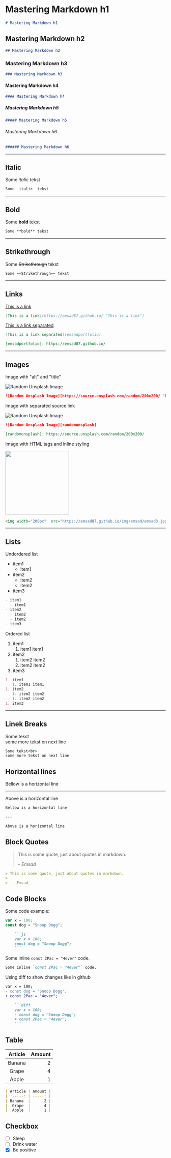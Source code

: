 # Mastering Markdown h1

```md
# Mastering Markdown h1
```

## Mastering Markdown h2

```md
## Mastering Markdown h2
```

### Mastering Markdown h3

```md
### Mastering Markdown h3
```

#### Mastering Markdown h4

```md
#### Mastering Markdown h4
```

##### Mastering Markdown h5

```md
##### Mastering Markdown h5
```

###### Mastering Markdown h6

```md
###### Mastering Markdown h6
```

---

## Italic

Some _italic_ tekst

```md
Some _italic_ tekst
```

---

## Bold

Some **bold** tekst

```md
Some **bold** tekst
```

---

## Strikethrough

Some ~~Strikethrough~~ tekst

```md
Some ~~Strikethrough~~ tekst
```

---

## Links

[This is a link](https://emsad87.github.io/ "This is a link")

```md
[This is a link](https://emsad87.github.io/ "This is a link")
```

[This is a link separated][emsadportfolio]

```md
[This is a link separated][emsadportfolio]

[emsadportfolio]: https://emsad87.github.io/
```

---

## Images

Image with "alt" and "title"

![Random Unsplash Image](https://source.unsplash.com/random/200x200/ "Random Unsplash Image")

```md
![Random Unsplash Image](https://source.unsplash.com/random/200x200/ "Random Unsplash Image")
```

Image with separated source link

![Random Unsplash Image][randomunsplash]

```md
![Random Unsplash Image][randomunsplash]

[randomunsplash]: https://source.unsplash.com/random/200x200/
```

Image with HTML tags and inline styling

<img width="200px"  src="https://emsad87.github.io/img/emsad/emsad3.jpg">

```md
<img width="200px"  src="https://emsad87.github.io/img/emsad/emsad3.jpg">
```

---

## Lists

Undordered list

- item1
  - item1
- item2
  - item2
  - item2
- item3

```md
- item1
  - item1
- item2
  - item2
  - item2
- item3
```

Ordered list

1. item1
   1. item1 item1
1. item2
   1. item2 item2
   1. item2 item2
1. item3

```md
1. item1
   1. item1 item1
1. item2
   1. item2 item2
   1. item2 item2
1. item3
```

---

## Linek Breaks

Some tekst<br>
some more tekst on next line

```md
Some tekst<br>
some more tekst on next line
```

## Horizontal lines

Bellow is a horizontal line

---

Above is a horizontal line

```md
Bellow is a horizontal line

---

Above is a horizontal line
```

## Block Quotes

> This is some quote, just about quotes in markdown.
>
> – _Emsad_

```md
> This is some quote, just about quotes in markdown.
>
> – _Emsad_
```

## Code Blocks

Some code example:

```js
var x = 100;
const dog = "Snoop Dogg";
```

````md
    ```js
    var x = 100;
    const dog = "Snoop Dogg";
    ```
````

Some inline `const 2Pac = "4ever"` code.

```md
Some inline `const 2Pac = "4ever"` code.
```

Using diff to show changes like in github

```diff
var x = 100;
- const dog = "Snoop Dogg";
+ const 2Pac = "4ever";
```

````md
    ```diff
    var x = 100;
    - const dog = "Snoop Dogg";
    + const 2Pac = "4ever";
    ```
````

## Table

| Article | Amount |
| :-----: | -----: |
| Banana  |      2 |
|  Grape  |      4 |
|  Apple  |      1 |

```md
| Article | Amount |
| :-----: | -----: |
| Banana  |      2 |
|  Grape  |      4 |
|  Apple  |      1 |
```

## Checkbox

- [ ] Sleep
- [ ] Drink water
- [x] Be positive

[emsadportfolio]: https://emsad87.github.io/
[randomunsplash]: https://source.unsplash.com/random/200x200/
